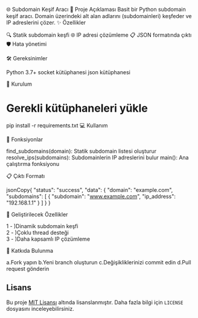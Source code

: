 🌐 Subdomain Keşif Aracı
📝 Proje Açıklaması
Basit bir Python subdomain keşif aracı. Domain üzerindeki alt alan adlarını (subdomainleri) keşfeder ve IP adreslerini çözer.
✨ Özellikler

🔍 Statik subdomain keşfi
🌐 IP adresi çözümleme
📋 JSON formatında çıktı
🛡️ Hata yönetimi

🛠 Gereksinimler

Python 3.7+
socket kütüphanesi
json kütüphanesi

🚀 Kurulum
# Gerekli kütüphaneleri yükle
pip install -r requirements.txt
💻 Kullanım

🔧 Fonksiyonlar

find_subdomains(domain): Statik subdomain listesi oluşturur
resolve_ips(subdomains): Subdomainlerin IP adreslerini bulur
main(): Ana çalıştırma fonksiyonu

📋 Çıktı Formatı

jsonCopy{
    "status": "success",
    "data": {
        "domain": "example.com",
        "subdomains": [
            {
                "subdomain": "www.example.com",
                "ip_address": "192.168.1.1"
            }
        ]
    }
}

🚧 Geliştirilecek Özellikler

1 - )Dinamik subdomain keşfi <br>
2 - )Çoklu thread desteği <br>
3 - )Daha kapsamlı IP çözümleme <br>

🤝 Katkıda Bulunma

a.Fork yapın
b.Yeni branch oluşturun
c.Değişikliklerinizi commit edin
d.Pull request gönderin































































## Lisans
Bu proje [MIT Lisansı](LICENSE) altında lisanslanmıştır. Daha fazla bilgi için `LICENSE` dosyasını inceleyebilirsiniz.



